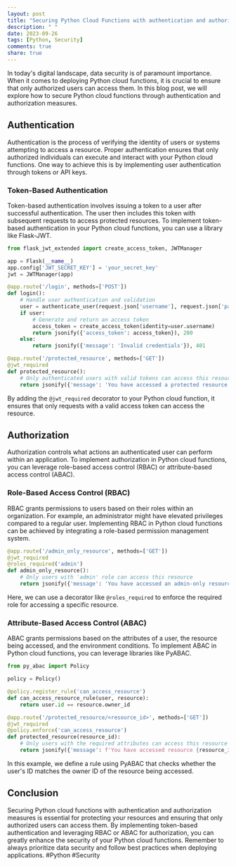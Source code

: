 ```yaml
---
layout: post
title: "Securing Python Cloud Functions with authentication and authorization"
description: " "
date: 2023-09-26
tags: [Python, Security]
comments: true
share: true
---
```


In today's digital landscape, data security is of paramount importance. When it comes to deploying Python cloud functions, it is crucial to ensure that only authorized users can access them. In this blog post, we will explore how to secure Python cloud functions through authentication and authorization measures.

## Authentication

Authentication is the process of verifying the identity of users or systems attempting to access a resource. Proper authentication ensures that only authorized individuals can execute and interact with your Python cloud functions. One way to achieve this is by implementing user authentication through tokens or API keys.

### Token-Based Authentication

Token-based authentication involves issuing a token to a user after successful authentication. The user then includes this token with subsequent requests to access protected resources. To implement token-based authentication in your Python cloud functions, you can use a library like Flask-JWT.

```python
from flask_jwt_extended import create_access_token, JWTManager

app = Flask(__name__)
app.config['JWT_SECRET_KEY'] = 'your_secret_key'
jwt = JWTManager(app)

@app.route('/login', methods=['POST'])
def login():
    # Handle user authentication and validation
    user = authenticate_user(request.json['username'], request.json['password'])
    if user:
        # Generate and return an access token
        access_token = create_access_token(identity=user.username)
        return jsonify({'access_token': access_token}), 200
    else:
        return jsonify({'message': 'Invalid credentials'}), 401

@app.route('/protected_resource', methods=['GET'])
@jwt_required
def protected_resource():
    # Only authenticated users with valid tokens can access this resource
    return jsonify({'message': 'You have accessed a protected resource'}), 200
```

By adding the `@jwt_required` decorator to your Python cloud function, it ensures that only requests with a valid access token can access the resource.

## Authorization

Authorization controls what actions an authenticated user can perform within an application. To implement authorization in Python cloud functions, you can leverage role-based access control (RBAC) or attribute-based access control (ABAC).

### Role-Based Access Control (RBAC)

RBAC grants permissions to users based on their roles within an organization. For example, an administrator might have elevated privileges compared to a regular user. Implementing RBAC in Python cloud functions can be achieved by integrating a role-based permission management system.

```python
@app.route('/admin_only_resource', methods=['GET'])
@jwt_required
@roles_required('admin')
def admin_only_resource():
    # Only users with 'admin' role can access this resource
    return jsonify({'message': 'You have accessed an admin-only resource'}), 200
```

Here, we can use a decorator like `@roles_required` to enforce the required role for accessing a specific resource.

### Attribute-Based Access Control (ABAC)

ABAC grants permissions based on the attributes of a user, the resource being accessed, and the environment conditions. To implement ABAC in Python cloud functions, you can leverage libraries like PyABAC.

```python
from py_abac import Policy

policy = Policy()

@policy.register_rule('can_access_resource')
def can_access_resource_rule(user, resource):
    return user.id == resource.owner_id

@app.route('/protected_resource/<resource_id>', methods=['GET'])
@jwt_required
@policy.enforce('can_access_resource')
def protected_resource(resource_id):
    # Only users with the required attributes can access this resource
    return jsonify({'message': f'You have accessed resource {resource_id}'})
```

In this example, we define a rule using PyABAC that checks whether the user's ID matches the owner ID of the resource being accessed.

## Conclusion

Securing Python cloud functions with authentication and authorization measures is essential for protecting your resources and ensuring that only authorized users can access them. By implementing token-based authentication and leveraging RBAC or ABAC for authorization, you can greatly enhance the security of your Python cloud functions. Remember to always prioritize data security and follow best practices when deploying applications. #Python #Security